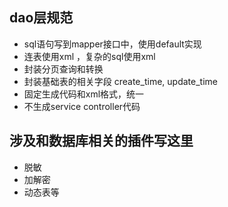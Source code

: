 ## dao层规范

* sql语句写到mapper接口中，使用default实现
* 连表使用xml ，复杂的sql使用xml
* 封装分页查询和转换
* 封装基础表的相关字段 create_time, update_time
* 固定生成代码和xml格式，统一
* 不生成service controller代码

## 涉及和数据库相关的插件写这里

* 脱敏
* 加解密
* 动态表等